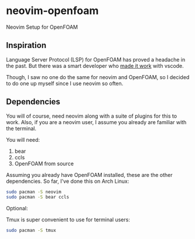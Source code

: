 # neovim-openfoam
Neovim Setup for OpenFOAM

## Inspiration

Language Server Protocol (LSP) for OpenFOAM has proved a headache 
in the past. But there was a smart developer who 
[made it work](https://openfoamwiki.net/index.php/HowTo_Use_OpenFOAM_with_Visual_Studio_Code)
with vscode. 

Though, I saw no one do the same for neovim and OpenFOAM, so I decided 
to do one up myself since I use neovim so often.

## Dependencies 

You will of course, need neovim along with a suite of plugins for this 
to work. Also, if you are a neovim user, I assume you already are 
familiar with the terminal.

You will need:

1. bear
2. ccls
3. OpenFOAM from source

Assuming you already have OpenFOAM installed, these are the other 
dependencies. So far, I've done this on Arch Linux:
```bash
sudo pacman -S neovim
sudo pacman -S bear ccls
```

Optional:

Tmux is super convenient to use for terminal users:
```bash
sudo pacman -S tmux
```
